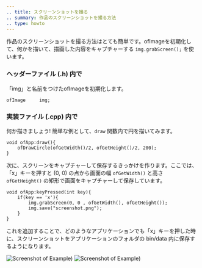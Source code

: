 ```yaml
---
.. title: スクリーンショットを撮る
.. summary: 作品のスクリーンショットを撮る方法
.. type: howto
---
```


作品のスクリーンショットを撮る方法はとても簡単です。ofImageを初期化して、何かを描いて、描画した内容をキャプチャーする ```img.grabScreen();``` を使います。

### ヘッダーファイル (.h) 内で

「img」と名前をつけたofImageを初期化します。

	ofImage 	img;


### 実装ファイル (.cpp) 内で

何か描きましょう! 簡単な例として、```draw``` 関数内で円を描いてみます。

	void ofApp:draw(){
		ofDrawCircle(ofGetWidth()/2, ofGetHeight()/2, 200);
	}

次に、スクリーンをキャプチャーして保存するきっかけを作ります。ここでは、「x」キーを押すと (0, 0) の点から画面の幅 ```ofGetWidth()``` と高さ ```ofGetHeight()``` の矩形で画面をキャプチャーして保存しています。

	void ofApp:keyPressed(int key){
		if(key == 'x'){
			img.grabScreen(0, 0 , ofGetWidth(), ofGetHeight());
			img.save("screenshot.png");
		}
	}


これを追加することで、どのようなアプリケーションでも「x」キーを押した時に、スクリーンショットをアプリケーションのフォルダの bin/data 内に保存するようになります。


![Screenshot of Example)](useCodeToScreenshot.png)
![Screenshot of Example)](screenShot.png)
